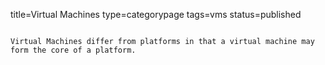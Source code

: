 title=Virtual Machines
type=categorypage
tags=vms
status=published
~~~~~~

Virtual Machines differ from platforms in that a virtual machine may form the core of a platform.

